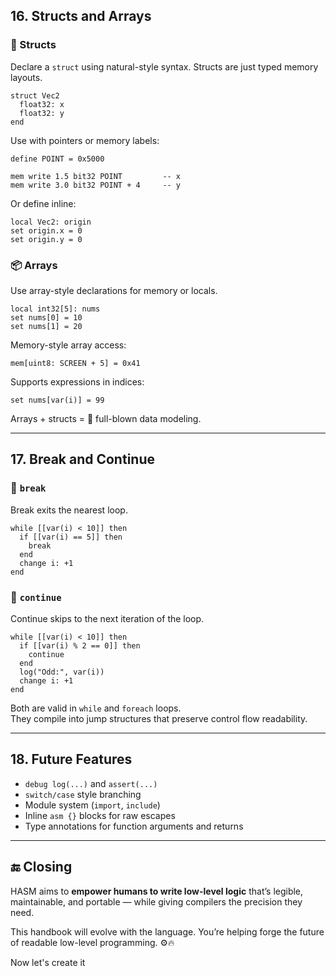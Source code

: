 ## 16. Structs and Arrays

### 🧱 Structs

Declare a `struct` using natural-style syntax. Structs are just typed memory layouts.

```hasm
struct Vec2
  float32: x
  float32: y
end
```

Use with pointers or memory labels:

```hasm
define POINT = 0x5000

mem write 1.5 bit32 POINT         -- x
mem write 3.0 bit32 POINT + 4     -- y
```

Or define inline:

```hasm
local Vec2: origin
set origin.x = 0
set origin.y = 0
```

### 📦 Arrays

Use array-style declarations for memory or locals.

```hasm
local int32[5]: nums
set nums[0] = 10
set nums[1] = 20
```

Memory-style array access:

```hasm
mem[uint8: SCREEN + 5] = 0x41
```

Supports expressions in indices:

```hasm
set nums[var(i)] = 99
```

Arrays + structs = 💪 full-blown data modeling.

---

## 17. Break and Continue

### 🔄 `break`

Break exits the nearest loop.

```hasm
while [[var(i) < 10]] then
  if [[var(i) == 5]] then
    break
  end
  change i: +1
end
```

### 🔄 `continue`

Continue skips to the next iteration of the loop.

```hasm
while [[var(i) < 10]] then
  if [[var(i) % 2 == 0]] then
    continue
  end
  log("Odd:", var(i))
  change i: +1
end
```

Both are valid in `while` and `foreach` loops.  
They compile into jump structures that preserve control flow readability.

---

    
## 18. Future Features    
    
* `debug log(...)` and `assert(...)`    
* `switch/case` style branching    
* Module system (`import`, `include`)    
* Inline `asm {}` blocks for raw escapes    
* Type annotations for function arguments and returns    
    
---    
    
## 🔚 Closing    
    
HASM aims to **empower humans to write low-level logic** that’s legible, maintainable, and portable — while giving compilers the precision they need.    
    
This handbook will evolve with the language. You’re helping forge the future of readable low-level programming. ⚙️🔥    
    
    
Now let's create it    